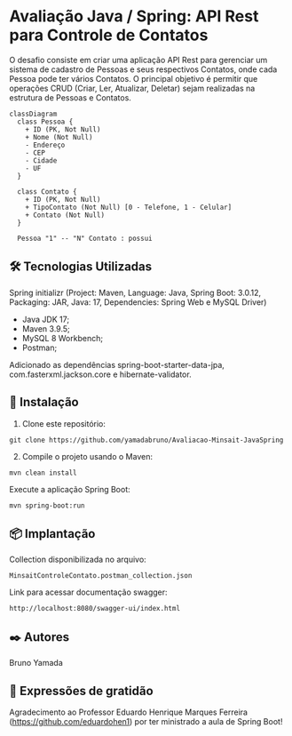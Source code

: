# Avaliação Java / Spring: API Rest para Controle de Contatos

O desafio consiste em criar uma aplicação API Rest para gerenciar um sistema de 
cadastro de Pessoas e seus respectivos Contatos, onde cada Pessoa pode ter vários Contatos. O 
principal objetivo é permitir que operações CRUD (Criar, Ler, Atualizar, Deletar) sejam realizadas 
na estrutura de Pessoas e Contatos.
```mermaid
classDiagram
  class Pessoa {
    + ID (PK, Not Null)
    + Nome (Not Null)
    - Endereço
    - CEP
    - Cidade
    - UF
  }

  class Contato {
    + ID (PK, Not Null)
    + TipoContato (Not Null) [0 - Telefone, 1 - Celular]
    + Contato (Not Null)
  }

  Pessoa "1" -- "N" Contato : possui
```

## 🛠️ Tecnologias Utilizadas 

Spring initializr (Project: Maven, Language: Java, Spring Boot: 3.0.12, Packaging: JAR, Java: 17, Dependencies: Spring Web e MySQL Driver)

- Java JDK 17;
- Maven 3.9.5;
- MySQL 8 Workbench;
- Postman;

Adicionado as dependências spring-boot-starter-data-jpa, com.fasterxml.jackson.core e hibernate-validator. 

## 🔧 Instalação
1. Clone este repositório:
```
git clone https://github.com/yamadabruno/Avaliacao-Minsait-JavaSpring
```

2. Compile o projeto usando o Maven:
```
mvn clean install
```

Execute a aplicação Spring Boot:
```
mvn spring-boot:run
```

## 📦 Implantação

Collection disponibilizada no arquivo:
```
MinsaitControleContato.postman_collection.json
```

Link para acessar documentação swagger:
```
http://localhost:8080/swagger-ui/index.html
```

## ✒️ Autores

Bruno Yamada


## 🎁 Expressões de gratidão

Agradecimento ao Professor Eduardo Henrique Marques Ferreira (https://github.com/eduardohen1) por ter ministrado a aula de Spring Boot!
